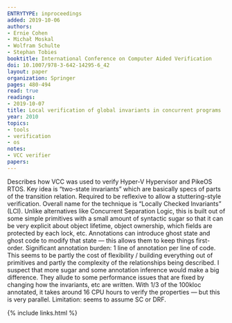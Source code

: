 ```yaml
---
ENTRYTYPE: inproceedings
added: 2019-10-06
authors:
- Ernie Cohen
- Michał Moskal
- Wolfram Schulte
- Stephan Tobies
booktitle: International Conference on Computer Aided Verification
doi: 10.1007/978-3-642-14295-6_42
layout: paper
organization: Springer
pages: 480-494
read: true
readings:
- 2019-10-07
title: Local verification of global invariants in concurrent programs
year: 2010
topics:
- tools
- verification
- os
notes:
- VCC verifier
papers:
---
```


Describes how VCC was used to verify Hyper-V Hypervisor and PikeOS RTOS.
Key idea is “two-state invariants” which are basically specs of parts of the transition relation.  Required to be reflexive to allow a stuttering-style verification.  Overall name for the technique is “Locally Checked Invariants” (LCI).
Unlike alternatives like Concurrent Separation Logic, this is built out of some simple primitives with a small amount of syntactic sugar so that it can be very explicit about object lifetime, object ownership, which fields are protected by each lock, etc.
Annotations can introduce ghost state and ghost code to modify that state — this allows them to keep things first-order.
Significant annotation burden: 1 line of annotation per line of code.  This seems to be partly the cost of flexibility / building everything out of primitives and partly the complexity of the relationships being described.  I suspect that more sugar and some annotation inference would make a big difference.
They allude to some performance issues that are fixed by changing how the invariants, etc are written.  With 1/3 of the 100kloc annotated, it takes around 16 CPU hours to verify the properties — but this is very parallel.
Limitation: seems to assume SC or DRF.

{% include links.html %}
